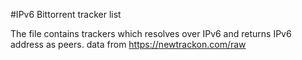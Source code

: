 #IPv6 Bittorrent tracker list

The file contains trackers which resolves over IPv6 and returns IPv6 address as peers. data from https://newtrackon.com/raw